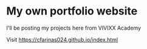# My own portfolio website

I'll be posting my projects here from VIVIXX Academy

Visit https://cfarinas024.github.io/index.html
